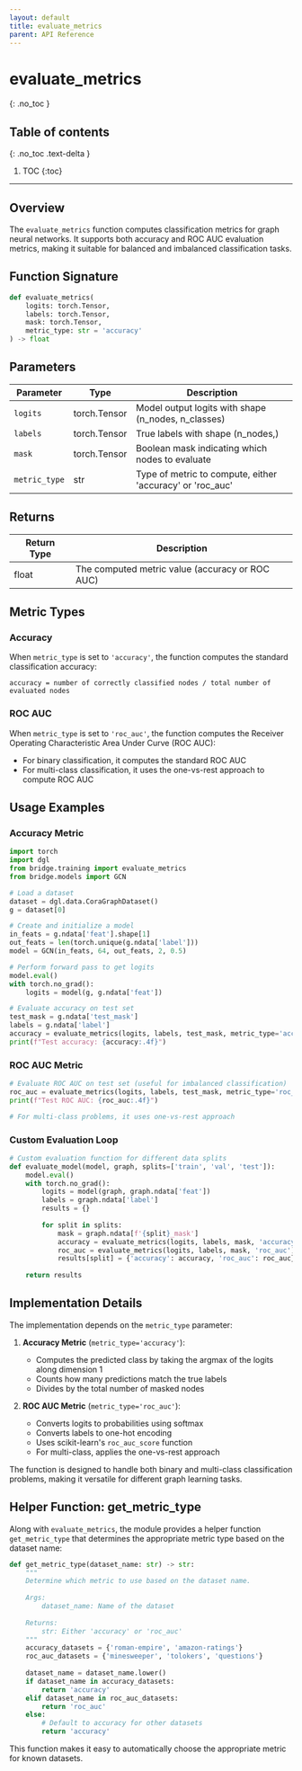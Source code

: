 ```yaml
---
layout: default
title: evaluate_metrics
parent: API Reference
---
```


# evaluate_metrics
{: .no_toc }

## Table of contents
{: .no_toc .text-delta }

1. TOC
{:toc}

---

## Overview

The `evaluate_metrics` function computes classification metrics for graph neural networks. It supports both accuracy and ROC AUC evaluation metrics, making it suitable for balanced and imbalanced classification tasks.

## Function Signature

```python
def evaluate_metrics(
    logits: torch.Tensor,
    labels: torch.Tensor,
    mask: torch.Tensor,
    metric_type: str = 'accuracy'
) -> float
```

## Parameters

| Parameter | Type | Description |
|-----------|------|-------------|
| `logits` | torch.Tensor | Model output logits with shape (n_nodes, n_classes) |
| `labels` | torch.Tensor | True labels with shape (n_nodes,) |
| `mask` | torch.Tensor | Boolean mask indicating which nodes to evaluate |
| `metric_type` | str | Type of metric to compute, either 'accuracy' or 'roc_auc' |

## Returns

| Return Type | Description |
|-------------|-------------|
| float | The computed metric value (accuracy or ROC AUC) |

## Metric Types

### Accuracy

When `metric_type` is set to `'accuracy'`, the function computes the standard classification accuracy:

```
accuracy = number of correctly classified nodes / total number of evaluated nodes
```

### ROC AUC

When `metric_type` is set to `'roc_auc'`, the function computes the Receiver Operating Characteristic Area Under Curve (ROC AUC):

- For binary classification, it computes the standard ROC AUC
- For multi-class classification, it uses the one-vs-rest approach to compute ROC AUC

## Usage Examples

### Accuracy Metric

```python
import torch
import dgl
from bridge.training import evaluate_metrics
from bridge.models import GCN

# Load a dataset
dataset = dgl.data.CoraGraphDataset()
g = dataset[0]

# Create and initialize a model
in_feats = g.ndata['feat'].shape[1]
out_feats = len(torch.unique(g.ndata['label']))
model = GCN(in_feats, 64, out_feats, 2, 0.5)

# Perform forward pass to get logits
model.eval()
with torch.no_grad():
    logits = model(g, g.ndata['feat'])

# Evaluate accuracy on test set
test_mask = g.ndata['test_mask']
labels = g.ndata['label']
accuracy = evaluate_metrics(logits, labels, test_mask, metric_type='accuracy')
print(f"Test accuracy: {accuracy:.4f}")
```

### ROC AUC Metric

```python
# Evaluate ROC AUC on test set (useful for imbalanced classification)
roc_auc = evaluate_metrics(logits, labels, test_mask, metric_type='roc_auc')
print(f"Test ROC AUC: {roc_auc:.4f}")

# For multi-class problems, it uses one-vs-rest approach
```

### Custom Evaluation Loop

```python
# Custom evaluation function for different data splits
def evaluate_model(model, graph, splits=['train', 'val', 'test']):
    model.eval()
    with torch.no_grad():
        logits = model(graph, graph.ndata['feat'])
        labels = graph.ndata['label']
        results = {}
        
        for split in splits:
            mask = graph.ndata[f'{split}_mask']
            accuracy = evaluate_metrics(logits, labels, mask, 'accuracy')
            roc_auc = evaluate_metrics(logits, labels, mask, 'roc_auc')
            results[split] = {'accuracy': accuracy, 'roc_auc': roc_auc}
            
    return results
```

## Implementation Details

The implementation depends on the `metric_type` parameter:

1. **Accuracy Metric** (`metric_type='accuracy'`):
   - Computes the predicted class by taking the argmax of the logits along dimension 1
   - Counts how many predictions match the true labels
   - Divides by the total number of masked nodes

2. **ROC AUC Metric** (`metric_type='roc_auc'`):
   - Converts logits to probabilities using softmax
   - Converts labels to one-hot encoding
   - Uses scikit-learn's `roc_auc_score` function 
   - For multi-class, applies the one-vs-rest approach

The function is designed to handle both binary and multi-class classification problems, making it versatile for different graph learning tasks.

## Helper Function: get_metric_type

Along with `evaluate_metrics`, the module provides a helper function `get_metric_type` that determines the appropriate metric type based on the dataset name:

```python
def get_metric_type(dataset_name: str) -> str:
    """
    Determine which metric to use based on the dataset name.
    
    Args:
        dataset_name: Name of the dataset
        
    Returns:
        str: Either 'accuracy' or 'roc_auc'
    """
    accuracy_datasets = {'roman-empire', 'amazon-ratings'}
    roc_auc_datasets = {'minesweeper', 'tolokers', 'questions'}
    
    dataset_name = dataset_name.lower()
    if dataset_name in accuracy_datasets:
        return 'accuracy'
    elif dataset_name in roc_auc_datasets:
        return 'roc_auc'
    else:
        # Default to accuracy for other datasets
        return 'accuracy'
```

This function makes it easy to automatically choose the appropriate metric for known datasets.

